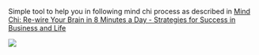 Simple tool to help you in following mind chi process as described in [ 
Mind Chi: Re-wire Your Brain in 8 Minutes a Day - Strategies for Success in Business and Life](http://www.amazon.com/gp/product/1906465584/ref=as_li_tl?ie=UTF8&camp=1789&creative=390957&creativeASIN=1906465584&linkCode=as2&tag=tradenotep-20&linkId=WRVGPAJKPGNW44P2)

![](http://ir-na.amazon-adsystem.com/e/ir?t=tradenotep-20&l=as2&o=1&a=1906465584) 

